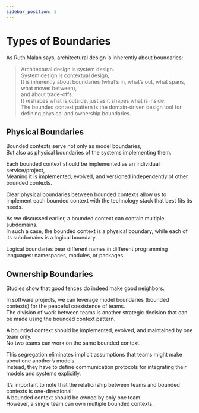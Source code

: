 ```yaml
---
sidebar_position: 5
---
```


# Types of Boundaries

As Ruth Malan says, architectural design is inherently about boundaries:

> Architectural design is system design.  
> System design is contextual design,  
> It is inherently about boundaries (what’s in, what’s out, what spans, what moves between),  
> and about trade-offs.  
> It reshapes what is outside, just as it shapes what is inside.  
> The bounded context pattern is the domain-driven design tool for defining physical and ownership boundaries.

## Physical Boundaries

Bounded contexts serve not only as model boundaries,  
But also as physical boundaries of the systems implementing them.

Each bounded context should be implemented as an individual service/project,  
Meaning it is implemented, evolved, and versioned independently of other bounded contexts.

Clear physical boundaries between bounded contexts allow us to implement each bounded context with the technology stack that best fits its needs.

As we discussed earlier, a bounded context can contain multiple subdomains.  
In such a case, the bounded context is a physical boundary, while each of its subdomains is a logical boundary.

Logical boundaries bear different names in different programming languages: namespaces, modules, or packages.

## Ownership Boundaries

Studies show that good fences do indeed make good neighbors.

In software projects, we can leverage model boundaries (bounded contexts) for the peaceful coexistence of teams.  
The division of work between teams is another strategic decision that can be made using the bounded context pattern.

A bounded context should be implemented, evolved, and maintained by one team only.  
No two teams can work on the same bounded context.

This segregation eliminates implicit assumptions that teams might make about one another’s models.  
Instead, they have to define communication protocols for integrating their models and systems explicitly.

It’s important to note that the relationship between teams and bounded contexts is one-directional:  
A bounded context should be owned by only one team.  
However, a single team can own multiple bounded contexts.
